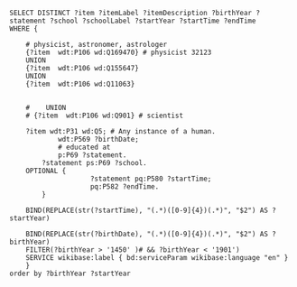 




    SELECT DISTINCT ?item ?itemLabel ?itemDescription ?birthYear ?statement ?school ?schoolLabel ?startYear ?startTime ?endTime
    WHERE {

        # physicist, astronomer, astrologer
        {?item  wdt:P106 wd:Q169470} # physicist 32123
        UNION
        {?item  wdt:P106 wd:Q155647}     
        UNION
        {?item  wdt:P106 wd:Q11063}
                        

        #    UNION
        # {?item  wdt:P106 wd:Q901} # scientist
            
        ?item wdt:P31 wd:Q5; # Any instance of a human.
                wdt:P569 ?birthDate;
                # educated at
                p:P69 ?statement.
            ?statement ps:P69 ?school.
        OPTIONAL {
                        ?statement pq:P580 ?startTime;
                        pq:P582 ?endTime.
            }
        
        BIND(REPLACE(str(?startTime), "(.*)([0-9]{4})(.*)", "$2") AS ?startYear)
        
        BIND(REPLACE(str(?birthDate), "(.*)([0-9]{4})(.*)", "$2") AS ?birthYear)
        FILTER(?birthYear > '1450' )# && ?birthYear < '1901')
        SERVICE wikibase:label { bd:serviceParam wikibase:language "en" }
        }
    order by ?birthYear ?startYear






